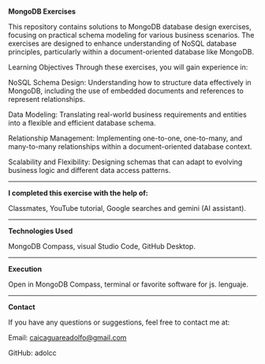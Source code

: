 **MongoDB Exercises**

This repository contains solutions to MongoDB database design exercises, focusing on practical schema modeling for various business scenarios. The exercises are designed to enhance understanding of NoSQL database principles, particularly within a document-oriented database like MongoDB.

Learning Objectives
Through these exercises, you will gain experience in:

NoSQL Schema Design: Understanding how to structure data effectively in MongoDB, including the use of embedded documents and references to represent relationships.

Data Modeling: Translating real-world business requirements and entities into a flexible and efficient database schema.

Relationship Management: Implementing one-to-one, one-to-many, and many-to-many relationships within a document-oriented database context.

Scalability and Flexibility: Designing schemas that can adapt to evolving business logic and different data access patterns.

---

**I completed this exercise with the help of:**

Classmates, YouTube tutorial, Google searches and gemini (AI assistant).

---

**Technologies Used**

MongoDB Compass, visual Studio Code, GitHub Desktop. 

---

**Execution**

Open in MongoDB Compass, terminal or favorite software for js. lenguaje. 

---

**Contact**

If you have any questions or suggestions, feel free to contact me at:

Email: caicaguareadolfo@gmail.com

GitHub: adolcc
